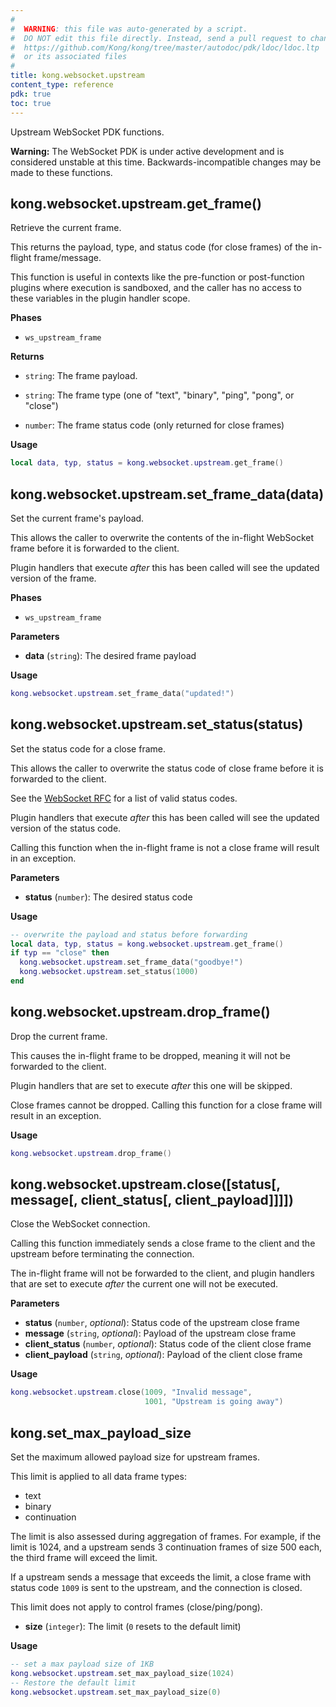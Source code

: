```yaml
---
#
#  WARNING: this file was auto-generated by a script.
#  DO NOT edit this file directly. Instead, send a pull request to change
#  https://github.com/Kong/kong/tree/master/autodoc/pdk/ldoc/ldoc.ltp
#  or its associated files
#
title: kong.websocket.upstream
content_type: reference
pdk: true
toc: true
---
```


Upstream WebSocket PDK functions.

<div class="alert alert-warning">
  <strong>Warning:</strong> The WebSocket PDK is under active development and is
  considered unstable at this time. Backwards-incompatible changes may be made
  to these functions.
</div>



## kong.websocket.upstream.get_frame()

Retrieve the current frame.

 This returns the payload, type, and status code (for close frames) of
 the in-flight frame/message.

 This function is useful in contexts like the pre-function or post-function plugins
 where execution is sandboxed, and the caller has no access to these
 variables in the plugin handler scope.


**Phases**

* `ws_upstream_frame`

**Returns**

*  `string`:  The frame payload.

*  `string`:  The frame type (one of "text", "binary", "ping",
   "pong", or "close")

*  `number`:  The frame status code (only returned for close frames)


**Usage**

``` lua
local data, typ, status = kong.websocket.upstream.get_frame()
```



## kong.websocket.upstream.set_frame_data(data)

Set the current frame's payload.

 This allows the caller to overwrite the contents of the in-flight
 WebSocket frame before it is forwarded to the client.

 Plugin handlers that execute _after_ this has been called will see the
 updated version of the frame.


**Phases**

* `ws_upstream_frame`

**Parameters**

* **data** (`string`):  The desired frame payload

**Usage**

``` lua
kong.websocket.upstream.set_frame_data("updated!")
```



## kong.websocket.upstream.set_status(status)

Set the status code for a close frame.

 This allows the caller to overwrite the status code of close frame
 before it is forwarded to the client.

 See the [WebSocket RFC](https://datatracker.ietf.org/doc/html/rfc6455#section-7.4.1)
 for a list of valid status codes.

 Plugin handlers that execute _after_ this has been called will see the
 updated version of the status code.

 Calling this function when the in-flight frame is not a close frame
 will result in an exception.


**Parameters**

* **status** (`number`):  The desired status code

**Usage**

``` lua
-- overwrite the payload and status before forwarding
local data, typ, status = kong.websocket.upstream.get_frame()
if typ == "close" then
  kong.websocket.upstream.set_frame_data("goodbye!")
  kong.websocket.upstream.set_status(1000)
end
```



## kong.websocket.upstream.drop_frame()

Drop the current frame.

 This causes the in-flight frame to be dropped, meaning it will not be
 forwarded to the client.

 Plugin handlers that are set to execute _after_ this one will be
 skipped.

 Close frames cannot be dropped. Calling this function for a close
 frame will result in an exception.

**Usage**

``` lua
kong.websocket.upstream.drop_frame()
```



## kong.websocket.upstream.close([status[, message[, client_status[, client_payload]]]])

Close the WebSocket connection.

 Calling this function immediately sends a close frame to the client and
 the upstream before terminating the connection.

 The in-flight frame will not be forwarded to the client, and plugin
 handlers that are set to execute _after_ the current one will not be
 executed.


**Parameters**

* **status** (`number`, _optional_):  Status code of the upstream close frame
* **message** (`string`, _optional_):  Payload of the upstream close frame
* **client_status** (`number`, _optional_):  Status code of the client close frame
* **client_payload** (`string`, _optional_):  Payload of the client close frame

**Usage**

``` lua
kong.websocket.upstream.close(1009, "Invalid message",
                              1001, "Upstream is going away")
```





## kong.set_max_payload_size

Set the maximum allowed payload size for upstream frames.

 This limit is applied to all data frame types:
   * text
   * binary
   * continuation

 The limit is also assessed during aggregation of frames. For example,
 if the limit is 1024, and a upstream sends 3 continuation frames of size
 500 each, the third frame will exceed the limit.

 If a upstream sends a message that exceeds the limit, a close frame with
 status code `1009` is sent to the upstream, and the connection is closed.

 This limit does not apply to control frames (close/ping/pong).

* **size** (`integer`):  The limit (`0` resets to the default limit)

**Usage**

``` lua
-- set a max payload size of 1KB
kong.websocket.upstream.set_max_payload_size(1024)
-- Restore the default limit
kong.websocket.upstream.set_max_payload_size(0)
```